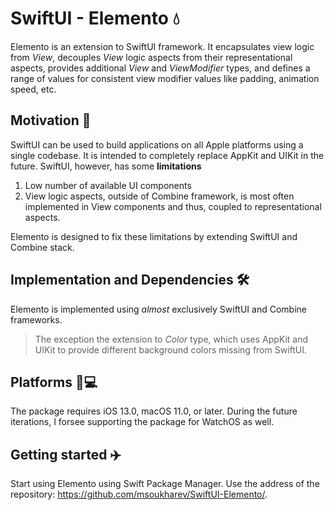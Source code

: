 # SwiftUI - Elemento 💧

Elemento is an extension to SwiftUI framework. It encapsulates view logic from *View*, decouples *View* logic aspects from their representational aspects, provides additional *View* and *ViewModifier* types, and defines a range of values for consistent view modifier values like padding, animation speed, etc.

## Motivation 💪

SwiftUI can be used to build applications on all Apple platforms using a single codebase. It is intended to completely replace AppKit and UIKit in the future. SwiftUI, however, has some **limitations**

1. Low number of available UI components
2. View logic aspects, outside of Combine framework, is most often implemented in View components and thus, coupled to representational aspects. 

Elemento is designed to fix these limitations by extending SwiftUI and Combine stack.

## Implementation and Dependencies 🛠

Elemento is implemented using *almost* exclusively SwiftUI and Combine frameworks.

> The exception the extension to *Color* type, which uses AppKit and UIKit to provide different background colors missing from SwiftUI.

## Platforms 📱💻

The package requires iOS 13.0, macOS 11.0, or later. During the future iterations, I forsee supporting the package for WatchOS as well.

## Getting started ✈️

Start using Elemento using Swift Package Manager. Use the address of the repository: https://github.com/msoukharev/SwiftUI-Elemento/.
